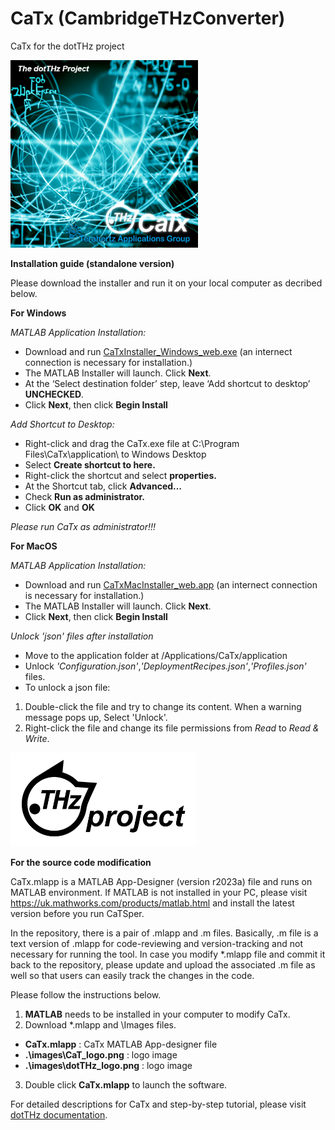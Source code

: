 # CaTx (CambridgeTHzConverter)
CaTx for the dotTHz project

   <img src="/Images/CaTx_splash.png" height ="300">

**Installation guide (standalone version)**

Please download the installer and run it on your local computer as decribed below.

**For Windows**

*MATLAB Application Installation:*
 -	Download and run [CaTxInstaller_Windows_web.exe](CaTxInstaller_Windows_web.exe) (an internect connection is necessary for installation.)
 -	The MATLAB Installer will launch. Click **Next**.
 -	At the ‘Select destination folder’ step, leave ‘Add shortcut to desktop’ **UNCHECKED**.
 -	Click **Next**, then click **Begin Install**

 *Add Shortcut to Desktop:*
 -	Right-click and drag the CaTx.exe file at C:\Program Files\CaTx\application\ to Windows Desktop
 -	Select **Create shortcut to here.**
 -	Right-click the shortcut and select **properties.**
 -	At the Shortcut tab, click **Advanced…**
 -	Check **Run as administrator.**
 -	Click **OK** and **OK**

 *Please run CaTx as administrator!!!*


**For MacOS**

*MATLAB Application Installation:*
 -	Download and run [CaTxMacInstaller_web.app](CaTxMacInstaller_web.app) (an internect connection is necessary for installation.)
 -	The MATLAB Installer will launch. Click **Next**.
 -	Click **Next**, then click **Begin Install**

 *Unlock 'json' files after installation*
 -	Move to the application folder at /Applications/CaTx/application
 -	Unlock *'Configuration.json'*,*'DeploymentRecipes.json'*,*'Profiles.json'* files.
 -	To unlock a json file:
   1) Double-click the file and try to change its content. When a warning message pops up, Select 'Unlock'.
   2) Right-click the file and change its file permissions from *Read* to *Read & Write*.



 <img src="/Images/dotTHzProject_logo.png" height ="150">

**For the source code modification**

CaTx.mlapp is a MATLAB App-Designer (version r2023a) file and runs on MATLAB environment. If MATLAB is not installed in your PC, please visit https://uk.mathworks.com/products/matlab.html and install the latest version before you run CaTSper. 

In the repository, there is a pair of .mlapp and .m files. Basically, .m file is a text version of .mlapp for code-reviewing and version-tracking and not necessary for running the tool. In case you modify *.mlapp file and commit it back to the repository, please update and upload the associated .m file as well so that users can easily track the changes in the code.

Please follow the instructions below.
1. **MATLAB** needs to be installed in your computer to modify CaTx.
2. Download *.mlapp and \Images files.
 - **CaTx.mlapp** : CaTx MATLAB App-designer file
 - **.\images\CaT_logo.png** : logo image
 - **.\images\dotTHz_logo.png** : logo image
3. Double click **CaTx.mlapp** to launch the software.

For detailed descriptions for CaTx and step-by-step tutorial, please visit [dotTHz documentation](https://github.com/dotTHzTAG/Documentation).
